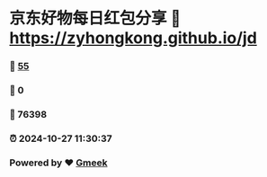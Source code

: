 # 京东好物每日红包分享 :link: https://zyhongkong.github.io/jd 
### :page_facing_up: [55](https://zyhongkong.github.io/jd/tag.html) 
### :speech_balloon: 0 
### :hibiscus: 76398 
### :alarm_clock: 2024-10-27 11:30:37 
### Powered by :heart: [Gmeek](https://github.com/Meekdai/Gmeek)

